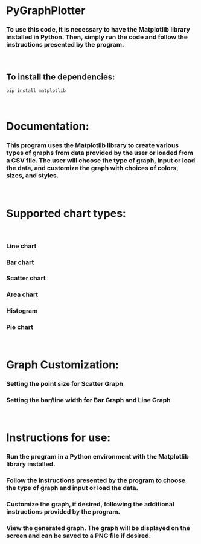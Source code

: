 # PyGraphPlotter

### To use this code, it is necessary to have the Matplotlib library installed in Python. Then, simply run the code and follow the instructions presented by the program.

<br>

## To install the dependencies:
```pip install matplotlib```

<br>

# Documentation:
### This program uses the Matplotlib library to create various types of graphs from data provided by the user or loaded from a CSV file. The user will choose the type of graph, input or load the data, and customize the graph with choices of colors, sizes, and styles.

<br>

# Supported chart types:

<br>

### Line chart
### Bar chart
### Scatter chart
### Area chart
### Histogram
### Pie chart

<br>

# Graph Customization:

### Setting the point size for Scatter Graph
### Setting the bar/line width for Bar Graph and Line Graph

<br>

# Instructions for use:

### Run the program in a Python environment with the Matplotlib library installed.
### Follow the instructions presented by the program to choose the type of graph and input or load the data.
### Customize the graph, if desired, following the additional instructions provided by the program.
### View the generated graph. The graph will be displayed on the screen and can be saved to a PNG file if desired.